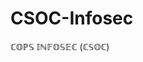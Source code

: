 # CSOC-Infosec

ℂ𝕆ℙ𝕊 𝕀ℕ𝔽𝕆𝕊𝔼ℂ (ℂ𝕊𝕆ℂ)

<div class="meta_for_parser tablespecs https://mega.nz/file/vctE2AjC#sKJpjCSstjWUDlxBUmvG3Ap2-hhFNs23NlXOlNqo7Fo" style="visibility:hidden">{"name":"CSOC","acknowledgement":"COPS"}</div>
